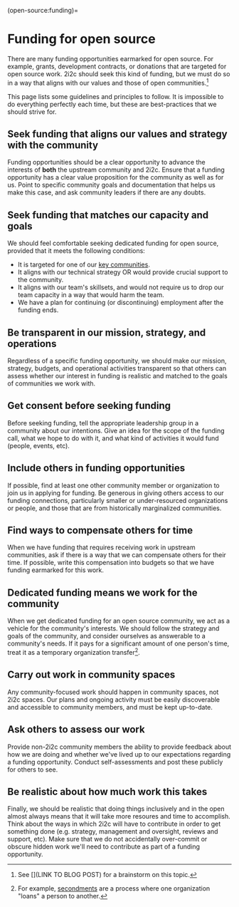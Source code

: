 (open-source:funding)=
# Funding for open source

There are many funding opportunities earmarked for open source.
For example, grants, development contracts, or donations that are targeted for open source work. 2i2c should seek this kind of funding, but we must do so in a way that aligns with our values and those of open communities.[^1]

This page lists some guidelines and principles to follow.
It is impossible to do everything perfectly each time, but these are best-practices that we should strive for.

[^1]: See [](LINK TO BLOG POST) for a brainstorm on this topic.

## Seek funding that aligns our values and strategy with the community

Funding opportunities should be a clear opportunity to advance the interests of **both** the upstream community and 2i2c.
Ensure that a funding opportunity has a clear value proposition for the community as well as for us.
Point to specific community goals and documentation that helps us make this case, and ask community leaders if there are any doubts.

## Seek funding that matches our capacity and goals

We should feel comfortable seeking dedicated funding for open source, provided that it meets the following conditions:

- It is targeted for one of our [key communities](key-communities.md).
- It aligns with our technical strategy OR would provide crucial support to the community.
- It aligns with our team's skillsets, and would not require us to drop our team capacity in a way that would harm the team.
- We have a plan for continuing (or discontinuing) employment after the funding ends.

## Be transparent in our mission, strategy, and operations

Regardless of a specific funding opportunity, we should make our mission, strategy, budgets, and operational activities transparent so that others can assess whether our interest in funding is realistic and matched to the goals of communities we work with.

## Get consent before seeking funding

Before seeking funding, tell the appropriate leadership group in a community about our intentions.
Give an idea for the scope of the funding call, what we hope to do with it, and what kind of activities it would fund (people, events, etc).

## Include others in funding opportunities

If possible, find at least one other community member or organization to join us in applying for funding.
Be generous in giving others access to our funding connections, particularly smaller or under-resourced organizations or people, and those that are from historically marginalized communities.

## Find ways to compensate others for time

When we have funding that requires receiving work in upstream communities, ask if there is a way that we can compensate others for their time.
If possible, write this compensation into budgets so that we have funding earmarked for this work.

## Dedicated funding means we work for the community

When we get dedicated funding for an open source community, we act as a vehicle for the community's interests.
We should follow the strategy and goals of the community, and consider ourselves as answerable to a community's needs.
If it pays for a significant amount of one person's time, treat it as a temporary organization transfer[^secondment].

[^secondment]: For example, [secondments](https://en.wikipedia.org/wiki/Secondment) are a process where one organization "loans" a person to another.

## Carry out work in community spaces

Any community-focused work should happen in community spaces, not 2i2c spaces.
Our plans and ongoing activity must be easily discoverable and accessible to community members, and must be kept up-to-date.

## Ask others to assess our work

Provide non-2i2c community members the ability to provide feedback about how we are doing and whether we've lived up to our expectations regarding a funding opportunity.
Conduct self-assessments and post these publicly for others to see.

## Be realistic about how much work this takes

Finally, we should be realistic that doing things inclusively and in the open almost always means that it will take more resoures and time to accomplish.
Think about the ways in which 2i2c will have to contribute in order to get something done (e.g. strategy, management and oversight, reviews and support, etc).
Make sure that we do not accidentally over-commit or obscure hidden work we'll need to contribute as part of a funding opportunity.
